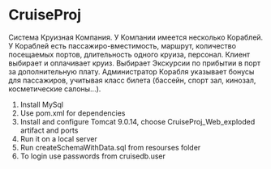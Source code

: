 # CruiseProj

Система Круизная Компания. У Компании имеется несколько
Кораблей. У Кораблей есть пассажиро-вместимость, маршрут, количество
посещаемых портов, длительность одного круиза, персонал. Клиент
выбирает и оплачивает круиз. Выбирает Экскурсии по прибытии в порт за
дополнительную плату. Администратор Корабля указывает бонусы для
пассажиров, учитывая класс билета (бассейн, спорт зал, кинозал,
косметические салоны...).

1. Install MySql
2. Use pom.xml for dependencies
3. Install and configure Tomcat 9.0.14, choose CruiseProj_Web_exploded artifact and ports
4. Run it on a local server
5. Run createSchemaWithData.sql from resourses folder
6. To login use passwords from cruisedb.user
